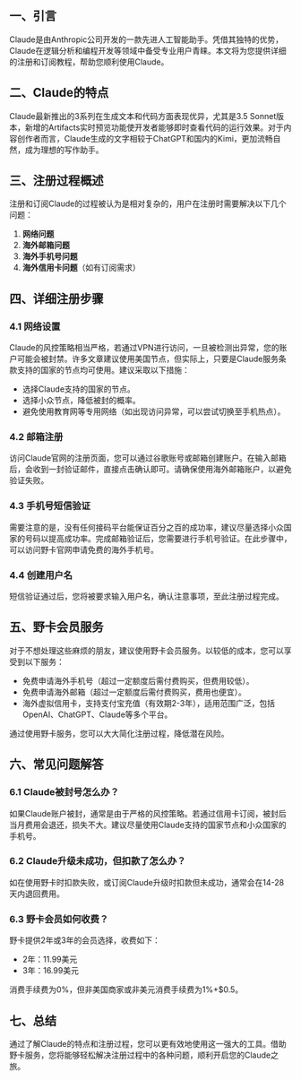 ## 一、引言
Claude是由Anthropic公司开发的一款先进人工智能助手。凭借其独特的优势，Claude在逻辑分析和编程开发等领域中备受专业用户青睐。本文将为您提供详细的注册和订阅教程，帮助您顺利使用Claude。

## 二、Claude的特点
Claude最新推出的3系列在生成文本和代码方面表现优异，尤其是3.5 Sonnet版本，新增的Artifacts实时预览功能使开发者能够即时查看代码的运行效果。对于内容创作者而言，Claude生成的文字相较于ChatGPT和国内的Kimi，更加流畅自然，成为理想的写作助手。

## 三、注册过程概述
注册和订阅Claude的过程被认为是相对复杂的，用户在注册时需要解决以下几个问题：
1. **网络问题**
2. **海外邮箱问题**
3. **海外手机号问题**
4. **海外信用卡问题**（如有订阅需求）

## 四、详细注册步骤

### 4.1 网络设置
Claude的风控策略相当严格，若通过VPN进行访问，一旦被检测出异常，您的账户可能会被封禁。许多文章建议使用美国节点，但实际上，只要是Claude服务条款支持的国家的节点均可使用。建议采取以下措施：
- 选择Claude支持的国家的节点。
- 选择小众节点，降低被封的概率。
- 避免使用教育网等专用网络（如出现访问异常，可以尝试切换至手机热点）。

### 4.2 邮箱注册
访问Claude官网的注册页面，您可以通过谷歌账号或邮箱创建账户。在输入邮箱后，会收到一封验证邮件，直接点击确认即可。请确保使用海外邮箱账户，以避免验证失败。

### 4.3 手机号短信验证
需要注意的是，没有任何接码平台能保证百分之百的成功率，建议尽量选择小众国家的号码以提高成功率。完成邮箱验证后，您需要进行手机号验证。在此步骤中，可以访问野卡官网申请免费的海外手机号。

### 4.4 创建用户名
短信验证通过后，您将被要求输入用户名，确认注意事项，至此注册过程完成。

## 五、野卡会员服务
对于不想处理这些麻烦的朋友，建议使用野卡会员服务。以较低的成本，您可以享受到以下服务：
- 免费申请海外手机号（超过一定额度后需付费购买，但费用较低）。
- 免费申请海外邮箱（超过一定额度后需付费购买，费用也便宜）。
- 海外虚拟信用卡，支持支付宝充值（有效期2-3年），适用范围广泛，包括OpenAI、ChatGPT、Claude等多个平台。

通过使用野卡服务，您可以大大简化注册过程，降低潜在风险。

## 六、常见问题解答

### 6.1 Claude被封号怎么办？
如果Claude账户被封，通常是由于严格的风控策略。若通过信用卡订阅，被封后当月费用会退还，损失不大。建议尽量使用Claude支持的国家节点和小众国家的手机号。

### 6.2 Claude升级未成功，但扣款了怎么办？
如在使用野卡时扣款失败，或订阅Claude升级时扣款但未成功，通常会在14-28天内退回费用。

### 6.3 野卡会员如何收费？
野卡提供2年或3年的会员选择，收费如下：
- 2年：11.99美元
- 3年：16.99美元

消费手续费为0%，但非美国商家或非美元消费手续费为1%+$0.5。

## 七、总结
通过了解Claude的特点和注册过程，您可以更有效地使用这一强大的工具。借助野卡服务，您将能够轻松解决注册过程中的各种问题，顺利开启您的Claude之旅。